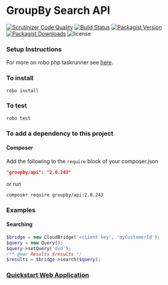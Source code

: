 GroupBy Search API
=======

[![Scrutinizer Code Quality](https://img.shields.io/scrutinizer/g/groupby/api-php.svg)](https://scrutinizer-ci.com/g/groupby/api-php/?branch=develop)
[![Build Status](https://img.shields.io/travis/groupby/api-php.svg)](https://travis-ci.org/groupby/api-php)
[![Packagist Version](https://img.shields.io/packagist/v/groupby/api.svg)](https://packagist.org/packages/groupby/api)
[![Packagist Downloads](https://img.shields.io/packagist/dt/groupby/api.svg)](https://packagist.org/packages/groupby/api)
![license](https://img.shields.io/github/license/groupby/api-php.svg)

### Setup Instructions

For more on robo php taskrunner see [here](http://codegyre.github.io/Robo/).

### To install

    robo install
  
### To test

    robo test

### To add a dependency to this project

#### Composer
Add the following to the `require` block of your composer.json

```json
"groupby/api": "2.0.243"
```

or run

    composer require groupby/api:2.0.243

### Examples

#### Searching

```php
$bridge = new CloudBridge('<client key', 'myCustomerId');
$query = new Query();
$query->setQuery('dvd');
/** @var Results $results */
$results = $bridge->search($query);
```

### [Quickstart Web Application](https://github.com/groupby/quickstart-php)

